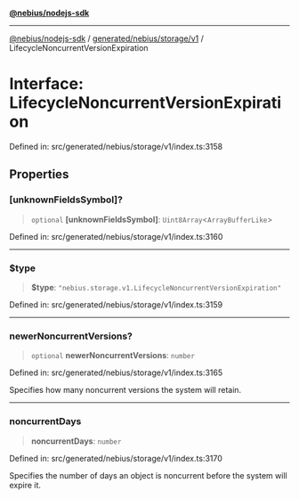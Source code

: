 [**@nebius/nodejs-sdk**](../../../../../README.md)

***

[@nebius/nodejs-sdk](../../../../../README.md) / [generated/nebius/storage/v1](../README.md) / LifecycleNoncurrentVersionExpiration

# Interface: LifecycleNoncurrentVersionExpiration

Defined in: src/generated/nebius/storage/v1/index.ts:3158

## Properties

### \[unknownFieldsSymbol\]?

> `optional` **\[unknownFieldsSymbol\]**: `Uint8Array`\<`ArrayBufferLike`\>

Defined in: src/generated/nebius/storage/v1/index.ts:3160

***

### $type

> **$type**: `"nebius.storage.v1.LifecycleNoncurrentVersionExpiration"`

Defined in: src/generated/nebius/storage/v1/index.ts:3159

***

### newerNoncurrentVersions?

> `optional` **newerNoncurrentVersions**: `number`

Defined in: src/generated/nebius/storage/v1/index.ts:3165

Specifies how many noncurrent versions the system will retain.

***

### noncurrentDays

> **noncurrentDays**: `number`

Defined in: src/generated/nebius/storage/v1/index.ts:3170

Specifies the number of days an object is noncurrent before the system will expire it.
